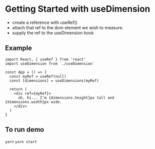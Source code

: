 # Getting Started with useDimension

- create a reference with useRef()
- attach that ref to the dom element we wish to measure.
- supply the ref to the useDimension hook

## Example
```
import React, { useRef } from 'react'
import useDimension from `./useDimension`

const App = () => {
  const myRef = useRef(null)
  const [dimensions] = useDimensions(myRef)

  return (
    <div ref={myRef}>
      oh, hi... I'm {dimensions.height}px tall and {dimensions.width}px wide.
    </div>
  )
}
```

## To run demo

`yarn`
`yarn start`